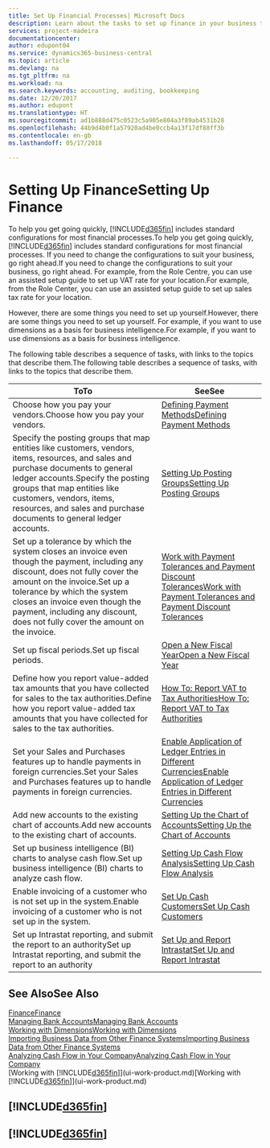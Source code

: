 ```yaml
---
title: Set Up Financial Processes| Microsoft Docs
description: Learn about the tasks to set up finance in your business to suit all your accounting, auditing, or bookkeeping needs.
services: project-madeira
documentationcenter: 
author: edupont04
ms.service: dynamics365-business-central
ms.topic: article
ms.devlang: na
ms.tgt_pltfrm: na
ms.workload: na
ms.search.keywords: accounting, auditing, bookkeeping
ms.date: 12/20/2017
ms.author: edupont
ms.translationtype: HT
ms.sourcegitcommit: ad1b888d475c0523c5a905e804a3f89ab4531b28
ms.openlocfilehash: 44b9d4b0f1a57920ad4be0ccb4a13f17df88ff3b
ms.contentlocale: en-gb
ms.lasthandoff: 05/17/2018

---
```

# <a name="setting-up-finance"></a><span data-ttu-id="556d3-103">Setting Up Finance</span><span class="sxs-lookup"><span data-stu-id="556d3-103">Setting Up Finance</span></span>
<span data-ttu-id="556d3-104">To help you get going quickly, [!INCLUDE[d365fin](includes/d365fin_md.md)] includes standard configurations for most financial processes.</span><span class="sxs-lookup"><span data-stu-id="556d3-104">To help you get going quickly, [!INCLUDE[d365fin](includes/d365fin_md.md)] includes standard configurations for most financial processes.</span></span> <span data-ttu-id="556d3-105">If you need to change the configurations to suit your business, go right ahead.</span><span class="sxs-lookup"><span data-stu-id="556d3-105">If you need to change the configurations to suit your business, go right ahead.</span></span> <span data-ttu-id="556d3-106">For example, from the Role Centre, you can use an assisted setup guide to set up VAT rate for your location.</span><span class="sxs-lookup"><span data-stu-id="556d3-106">For example, from the Role Center, you can use an assisted setup guide to set up sales tax rate for your location.</span></span>  

<span data-ttu-id="556d3-107">However, there are some things you need to set up yourself.</span><span class="sxs-lookup"><span data-stu-id="556d3-107">However, there are some things you need to set up yourself.</span></span> <span data-ttu-id="556d3-108">For example, if you want to use dimensions as a basis for business intelligence.</span><span class="sxs-lookup"><span data-stu-id="556d3-108">For example, if you want to use dimensions as a basis for business intelligence.</span></span>  

<span data-ttu-id="556d3-109">The following table describes a sequence of tasks, with links to the topics that describe them.</span><span class="sxs-lookup"><span data-stu-id="556d3-109">The following table describes a sequence of tasks, with links to the topics that describe them.</span></span>

| <span data-ttu-id="556d3-110">To</span><span class="sxs-lookup"><span data-stu-id="556d3-110">To</span></span> | <span data-ttu-id="556d3-111">See</span><span class="sxs-lookup"><span data-stu-id="556d3-111">See</span></span> |
| --- | --- |
| <span data-ttu-id="556d3-112">Choose how you pay your vendors.</span><span class="sxs-lookup"><span data-stu-id="556d3-112">Choose how you pay your vendors.</span></span> |[<span data-ttu-id="556d3-113">Defining Payment Methods</span><span class="sxs-lookup"><span data-stu-id="556d3-113">Defining Payment Methods</span></span>](finance-payment-methods.md) |
| <span data-ttu-id="556d3-114">Specify the posting groups that map entities like customers, vendors, items, resources, and sales and purchase documents to general ledger accounts.</span><span class="sxs-lookup"><span data-stu-id="556d3-114">Specify the posting groups that map entities like customers, vendors, items, resources, and sales and purchase documents to general ledger accounts.</span></span> |[<span data-ttu-id="556d3-115">Setting Up Posting Groups</span><span class="sxs-lookup"><span data-stu-id="556d3-115">Setting Up Posting Groups</span></span>](finance-posting-groups.md)|
|<span data-ttu-id="556d3-116">Set up a tolerance by which the system closes an invoice even though the payment, including any discount, does not fully cover the amount on the invoice.</span><span class="sxs-lookup"><span data-stu-id="556d3-116">Set up a tolerance by which the system closes an invoice even though the payment, including any discount, does not fully cover the amount on the invoice.</span></span>|[<span data-ttu-id="556d3-117">Work with Payment Tolerances and Payment Discount Tolerances</span><span class="sxs-lookup"><span data-stu-id="556d3-117">Work with Payment Tolerances and Payment Discount Tolerances</span></span>](finance-payment-tolerance-and-payment-discount-tolerance.md)|
| <span data-ttu-id="556d3-118">Set up fiscal periods.</span><span class="sxs-lookup"><span data-stu-id="556d3-118">Set up fiscal periods.</span></span> |[<span data-ttu-id="556d3-119">Open a New Fiscal Year</span><span class="sxs-lookup"><span data-stu-id="556d3-119">Open a New Fiscal Year</span></span>](finance-how-open-new-fiscal-year.md) |
| <span data-ttu-id="556d3-120">Define how you report value-added tax amounts that you have collected for sales to the tax authorities.</span><span class="sxs-lookup"><span data-stu-id="556d3-120">Define how you report value-added tax amounts that you have collected for sales to the tax authorities.</span></span> |[<span data-ttu-id="556d3-121">How To: Report VAT to Tax Authorities</span><span class="sxs-lookup"><span data-stu-id="556d3-121">How To: Report VAT to Tax Authorities</span></span>](finance-how-report-vat.md)|
| <span data-ttu-id="556d3-122">Set your Sales and Purchases features up to handle payments in foreign currencies.</span><span class="sxs-lookup"><span data-stu-id="556d3-122">Set your Sales and Purchases features up to handle payments in foreign currencies.</span></span>|[<span data-ttu-id="556d3-123">Enable Application of Ledger Entries in Different Currencies</span><span class="sxs-lookup"><span data-stu-id="556d3-123">Enable Application of Ledger Entries in Different Currencies</span></span>](finance-how-enable-application-ledger-entries-different-currencies.md)
| <span data-ttu-id="556d3-124">Add new accounts to the existing chart of accounts.</span><span class="sxs-lookup"><span data-stu-id="556d3-124">Add new accounts to the existing chart of accounts.</span></span> |[<span data-ttu-id="556d3-125">Setting Up the Chart of Accounts</span><span class="sxs-lookup"><span data-stu-id="556d3-125">Setting Up the Chart of Accounts</span></span>](finance-setup-chart-accounts.md) |
| <span data-ttu-id="556d3-126">Set up business intelligence (BI) charts to analyse cash flow.</span><span class="sxs-lookup"><span data-stu-id="556d3-126">Set up business intelligence (BI) charts to analyze cash flow.</span></span> |[<span data-ttu-id="556d3-127">Setting Up Cash Flow Analysis</span><span class="sxs-lookup"><span data-stu-id="556d3-127">Setting Up Cash Flow Analysis</span></span>](finance-setup-cash-flow-analyses.md) |
|<span data-ttu-id="556d3-128">Enable invoicing of a customer who is not set up in the system.</span><span class="sxs-lookup"><span data-stu-id="556d3-128">Enable invoicing of a customer who is not set up in the system.</span></span>|[<span data-ttu-id="556d3-129">Set Up Cash Customers</span><span class="sxs-lookup"><span data-stu-id="556d3-129">Set Up Cash Customers</span></span>](finance-how-to-set-up-cash-customers.md)|
| <span data-ttu-id="556d3-130">Set up Intrastat reporting, and submit the report to an authority</span><span class="sxs-lookup"><span data-stu-id="556d3-130">Set up Intrastat reporting, and submit the report to an authority</span></span> | [<span data-ttu-id="556d3-131">Set Up and Report Intrastat</span><span class="sxs-lookup"><span data-stu-id="556d3-131">Set Up and Report Intrastat</span></span>](finance-how-setup-report-intrastat.md)|

## <a name="see-also"></a><span data-ttu-id="556d3-132">See Also</span><span class="sxs-lookup"><span data-stu-id="556d3-132">See Also</span></span>
[<span data-ttu-id="556d3-133">Finance</span><span class="sxs-lookup"><span data-stu-id="556d3-133">Finance</span></span>](finance.md)  
[<span data-ttu-id="556d3-134">Managing Bank Accounts</span><span class="sxs-lookup"><span data-stu-id="556d3-134">Managing Bank Accounts</span></span>](bank-manage-bank-accounts.md)  
[<span data-ttu-id="556d3-135">Working with Dimensions</span><span class="sxs-lookup"><span data-stu-id="556d3-135">Working with Dimensions</span></span>](finance-dimensions.md)  
[<span data-ttu-id="556d3-136">Importing Business Data from Other Finance Systems</span><span class="sxs-lookup"><span data-stu-id="556d3-136">Importing Business Data from Other Finance Systems</span></span>](across-import-data-configuration-packages.md)  
[<span data-ttu-id="556d3-137">Analyzing Cash Flow in Your Company</span><span class="sxs-lookup"><span data-stu-id="556d3-137">Analyzing Cash Flow in Your Company</span></span>](finance-analyze-cash-flow.md)  
<span data-ttu-id="556d3-138">[Working with [!INCLUDE[d365fin](includes/d365fin_md.md)]](ui-work-product.md)</span><span class="sxs-lookup"><span data-stu-id="556d3-138">[Working with [!INCLUDE[d365fin](includes/d365fin_md.md)]](ui-work-product.md)</span></span>  

## [!INCLUDE[d365fin](includes/free_trial_md.md)]  
## [!INCLUDE[d365fin](includes/training_link_md.md)]

